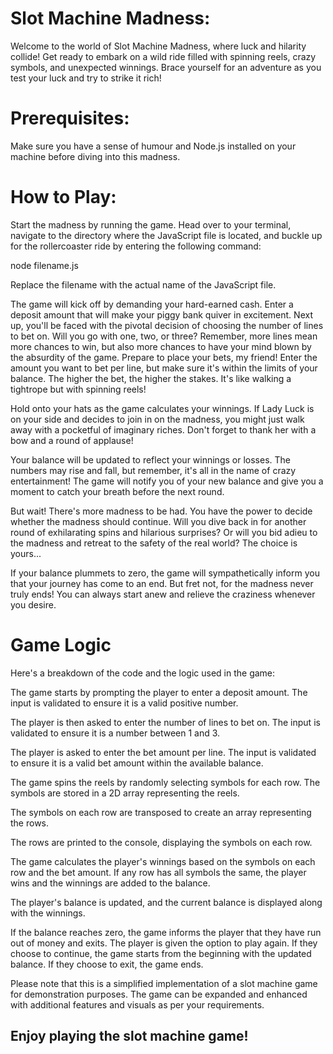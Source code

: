 
# Slot Machine Madness:
Welcome to the world of Slot Machine Madness, where luck and hilarity collide! Get ready to embark on a wild ride filled with spinning reels, 
crazy symbols, and unexpected winnings. Brace yourself for an adventure as you test your luck and try to strike it rich!

# Prerequisites:
Make sure you have a sense of humour and Node.js installed on your machine before diving into this madness.

# How to Play:
Start the madness by running the game. Head over to your terminal, navigate to the directory 
where the JavaScript file is located, and buckle up for the rollercoaster ride by entering the following command:

node filename.js

Replace the filename with the actual name of the JavaScript file.

The game will kick off by demanding your hard-earned cash. Enter a deposit amount that will make your piggy bank quiver in excitement.
Next up, you'll be faced with the pivotal decision of choosing the number of lines to bet on. Will you go with one, two, or three? 
Remember, more lines mean more chances to win, but also more chances to have your mind blown by the absurdity of the game. 
Prepare to place your bets, my friend! Enter the amount you want to bet per line, but make sure it's within the limits of your balance. 
The higher the bet, the higher the stakes. It's like walking a tightrope but with spinning reels!

Hold onto your hats as the game calculates your winnings. If Lady Luck is on your side and decides to join in on the madness, you might just walk away with a pocketful of imaginary riches. 
Don't forget to thank her with a bow and a round of applause!

Your balance will be updated to reflect your winnings or losses. The numbers may rise and fall, but remember, it's all in the name of crazy entertainment! 
The game will notify you of your new balance and give you a moment to catch your breath before the next round.

But wait! There's more madness to be had. You have the power to decide whether the madness should continue. 
Will you dive back in for another round of exhilarating spins and hilarious surprises? Or will you bid adieu to the madness and retreat to the safety of the real world? The choice is yours...

If your balance plummets to zero, the game will sympathetically inform you that your journey has come to an end. 
But fret not, for the madness never truly ends! You can always start anew and relieve the craziness whenever you desire.

# Game Logic
Here's a breakdown of the code and the logic used in the game:

The game starts by prompting the player to enter a deposit amount. The input is validated to ensure it is a valid positive number.

The player is then asked to enter the number of lines to bet on. The input is validated to ensure it is a number between 1 and 3.

The player is asked to enter the bet amount per line. The input is validated to ensure it is a valid bet amount within the available balance.

The game spins the reels by randomly selecting symbols for each row. The symbols are stored in a 2D array representing the reels.

The symbols on each row are transposed to create an array representing the rows.

The rows are printed to the console, displaying the symbols on each row.

The game calculates the player's winnings based on the symbols on each row and the bet amount. If any row has all symbols the same, the player wins and the winnings are added to the balance.

The player's balance is updated, and the current balance is displayed along with the winnings.

If the balance reaches zero, the game informs the player that they have run out of money and exits.
The player is given the option to play again. If they choose to continue, the game starts from the beginning with the updated balance. If they choose to exit, the game ends.

Please note that this is a simplified implementation of a slot machine game for demonstration purposes. 
The game can be expanded and enhanced with additional features and visuals as per your requirements.

## Enjoy playing the slot machine game!
